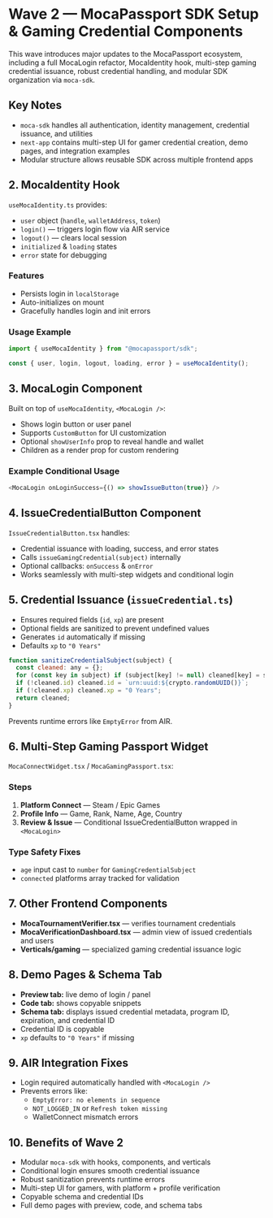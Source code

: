 # Wave 2 — MocaPassport SDK Setup & Gaming Credential Components

This wave introduces major updates to the MocaPassport ecosystem, including a full MocaLogin refactor, MocaIdentity hook, multi-step gaming credential issuance, robust credential handling, and modular SDK organization via `moca-sdk`.

## Key Notes

* `moca-sdk` handles all authentication, identity management, credential issuance, and utilities
* `next-app` contains multi-step UI for gamer credential creation, demo pages, and integration examples
* Modular structure allows reusable SDK across multiple frontend apps

## 2. MocaIdentity Hook

`useMocaIdentity.ts` provides:

* `user` object (`handle`, `walletAddress`, `token`)
* `login()` — triggers login flow via AIR service
* `logout()` — clears local session
* `initialized` & `loading` states
* `error` state for debugging

### Features

* Persists login in `localStorage`
* Auto-initializes on mount
* Gracefully handles login and init errors

### Usage Example

```javascript
import { useMocaIdentity } from "@mocapassport/sdk";

const { user, login, logout, loading, error } = useMocaIdentity();
```

## 3. MocaLogin Component

Built on top of `useMocaIdentity`, `<MocaLogin />`:

* Shows login button or user panel
* Supports `CustomButton` for UI customization
* Optional `showUserInfo` prop to reveal handle and wallet
* Children as a render prop for custom rendering

### Example Conditional Usage

```javascript
<MocaLogin onLoginSuccess={() => showIssueButton(true)} />
```

## 4. IssueCredentialButton Component

`IssueCredentialButton.tsx` handles:

* Credential issuance with loading, success, and error states
* Calls `issueGamingCredential(subject)` internally
* Optional callbacks: `onSuccess` & `onError`
* Works seamlessly with multi-step widgets and conditional login

## 5. Credential Issuance (`issueCredential.ts`)

* Ensures required fields (`id`, `xp`) are present
* Optional fields are sanitized to prevent undefined values
* Generates `id` automatically if missing
* Defaults `xp` to `"0 Years"`

```javascript
function sanitizeCredentialSubject(subject) {
  const cleaned: any = {};
  for (const key in subject) if (subject[key] != null) cleaned[key] = subject[key];
  if (!cleaned.id) cleaned.id = `urn:uuid:${crypto.randomUUID()}`;
  if (!cleaned.xp) cleaned.xp = "0 Years";
  return cleaned;
}
```

Prevents runtime errors like `EmptyError` from AIR.

## 6. Multi-Step Gaming Passport Widget

`MocaConnectWidget.tsx` / `MocaGamingPassport.tsx`:

### Steps

1. **Platform Connect** — Steam / Epic Games
2. **Profile Info** — Game, Rank, Name, Age, Country
3. **Review & Issue** — Conditional IssueCredentialButton wrapped in `<MocaLogin>`

### Type Safety Fixes

* `age` input cast to `number` for `GamingCredentialSubject`
* `connected` platforms array tracked for validation

## 7. Other Frontend Components

* **MocaTournamentVerifier.tsx** — verifies tournament credentials
* **MocaVerificationDashboard.tsx** — admin view of issued credentials and users
* **Verticals/gaming** — specialized gaming credential issuance logic

## 8. Demo Pages & Schema Tab

* **Preview tab:** live demo of login / panel
* **Code tab:** shows copyable snippets
* **Schema tab:** displays issued credential metadata, program ID, expiration, and credential ID
* Credential ID is copyable
* `xp` defaults to `"0 Years"` if missing

## 9. AIR Integration Fixes

* Login required automatically handled with `<MocaLogin />`
* Prevents errors like:
  * `EmptyError: no elements in sequence`
  * `NOT_LOGGED_IN` or `Refresh token missing`
  * WalletConnect mismatch errors

## 10. Benefits of Wave 2

* Modular `moca-sdk` with hooks, components, and verticals
* Conditional login ensures smooth credential issuance
* Robust sanitization prevents runtime errors
* Multi-step UI for gamers, with platform + profile verification
* Copyable schema and credential IDs
* Full demo pages with preview, code, and schema tabs
